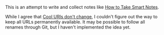 This is an attempt to write and collect notes like [How to Take Smart Notes](https://takesmartnotes.com/).

While I agree that [Cool URIs don't change](https://www.w3.org/Provider/Style/URI), I couldn't figure out the way to keep all URLs permanently available. It may be possible to follow all renames through Git, but I haven't implemented the idea yet.
